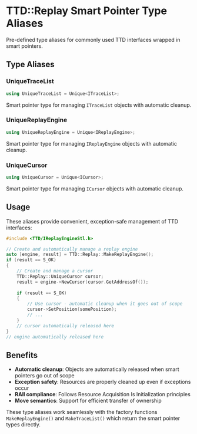 # TTD::Replay Smart Pointer Type Aliases

Pre-defined type aliases for commonly used TTD interfaces wrapped in smart pointers.

## Type Aliases

### UniqueTraceList
```cpp
using UniqueTraceList = Unique<ITraceList>;
```
Smart pointer type for managing `ITraceList` objects with automatic cleanup.

### UniqueReplayEngine
```cpp
using UniqueReplayEngine = Unique<IReplayEngine>;
```
Smart pointer type for managing `IReplayEngine` objects with automatic cleanup.

### UniqueCursor
```cpp
using UniqueCursor = Unique<ICursor>;
```
Smart pointer type for managing `ICursor` objects with automatic cleanup.

## Usage

These aliases provide convenient, exception-safe management of TTD interfaces:

```cpp
#include <TTD/IReplayEngineStl.h>

// Create and automatically manage a replay engine
auto [engine, result] = TTD::Replay::MakeReplayEngine();
if (result == S_OK)
{
    // Create and manage a cursor
    TTD::Replay::UniqueCursor cursor;
    result = engine->NewCursor(cursor.GetAddressOf());
    
    if (result == S_OK)
    {
        // Use cursor - automatic cleanup when it goes out of scope
        cursor->SetPosition(somePosition);
        // ...
    }
    // cursor automatically released here
}
// engine automatically released here
```

## Benefits

- **Automatic cleanup**: Objects are automatically released when smart pointers go out of scope
- **Exception safety**: Resources are properly cleaned up even if exceptions occur
- **RAII compliance**: Follows Resource Acquisition Is Initialization principles
- **Move semantics**: Support for efficient transfer of ownership

These type aliases work seamlessly with the factory functions `MakeReplayEngine()` and `MakeTraceList()` which return the smart pointer types directly.
